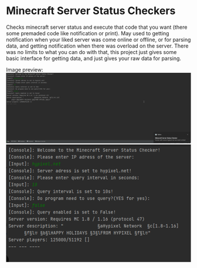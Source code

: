# Minecraft Server Status Checkers
Checks minecraft server status and execute that code that you want (there some premaded code like notification or print).
May used to getting notification when your liked server was come online or offline, or for parsing data, and getting notification when there was overload on the server.
There was no limits to what you can do with that, this project just gives some basic interface for getting data, and just gives your raw data for parsing.

Image preview:
![Preview](previews/preview.png?raw=true "Preview")
![Preview](previews/previewold.png?raw=true "Preview")
